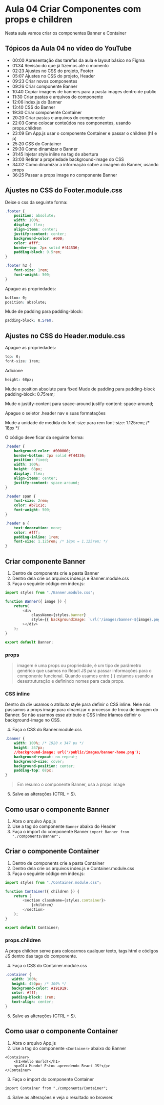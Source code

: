 # Aula 04 Criar Componentes com props e children

Nesta aula vamos criar os componentes Banner e Container

## Tópicos da Aula 04 no vídeo do YouTube

* 00:00 Apresentação das tarefas da aula e layout básico no Figma
* 01:34 Revisão do que já fizemos até o momento
* 02:23 Ajustes no CSS do projeto, Footer
* 05:07 Ajustes no CSS do projeto, Header
* 09:23 Criar novos componentes
* 09:26 Criar componente Banner
* 10:40 Copiar imagens de banners para a pasta images dentro de public
* 11:30 Criar pastas e arquivos do componente
* 12:06 index.js do Banner
* 13:40 CSS do Banner
* 19:30 Criar componente Container
* 20:20 Criar pastas e arquivos do componente
* 22:03 Como colocar conteúdos nos componentes, usando props.children
* 23:09 Em App.js usar o componente Container e passar o children (h1 e p)
* 25:20 CSS do Container
* 29:30 Como dinamizar o Banner
* 31:45 Injetar style inline na tag de abertura
* 33:00 Retirar a propriedade background-image do CSS
* 34:02 Como dinamizar a informação sobre a imagem do Banner, usando props
* 36:25 Passar a props image no componente Banner

## Ajustes no CSS do Footer.module.css

Deixe o css da seguinte forma:

~~~css
.footer {
    position: absolute;
    width: 100%;
    display: flex;
    align-items: center;
    justify-content: center;
    background-color: #000;
    color: #fff;
    border-top: 2px solid #f44336;
    padding-block: 0.5rem;
}

.footer h2 {
    font-size: 1rem;
    font-weight: 500;
}

~~~

Apague as propriedades:

~~~css
bottom: 0;
position: absolute;
~~~

Mude de padding para padding-block:
~~~css
padding-block: 0.5rem;
~~~

## Ajustes no CSS do Header.module.css

Apague as propriedades:
~~~css
top: 0;
font-size: 1rem;
~~~

Adicione
~~~css
height: 68px;
~~~

Mude o position absolute para fixed
Mude de padding para padding-block
padding-block: 0.75rem;

Mude o justify-content para space-around
justify-content: space-around;

Apague o seletor .header nav e suas formatações

Mude a unidade de medida do font-size para rem
font-size: 1.125rem; /* 18px */

O código deve ficar da seguinte forma:

~~~css
.header {
    background-color: #000000;
    border-bottom: 2px solid #f44336;
    position: fixed;
    width: 100%;
    height: 68px;
    display: flex;
    align-items: center;
    justify-content: space-around;
}

.header span {
    font-size: 2rem;
    color: #b71c1c;
    font-weight: 500;
}

.header a {
    text-decoration: none;
    color: #fff;
    padding-inline: 1rem;
    font-size: 1.125rem; /* 18px = 1.125rem; */
}

~~~

## Criar componente Banner

1. Dentro de components crie a pasta Banner
2. Dentro dela crie os arquivos index.js e Banner.module.css
3. Faça o seguinte código em index.js:

~~~javascript
import styles from "./Banner.module.css";

function Banner({ image }) {
    return(
        <div
            className={styles.banner}
            style={{ backgroundImage: `url('/images/banner-${image}.png')` }}
        ></div>
    );
}

export default Banner;

~~~

### props

> imagem é uma props ou propriedade, é um tipo de parâmetro genérico que usamos no React JS para passar informações para o componente funcional. Quando usamos entre { } estamos usando a desestruturação e definindo nomes para cada props.

### CSS inline

Dentro da div usamos o atributo style para definir o CSS inline. Nele nós passamos a props image para dinamizar o processo de troca de imagem do Banner. Se não usarmos esse atributo e CSS inline iríamos definir o background-image no CSS.

4. Faça o CSS do Banner.module.css

~~~css
.banner {
    width: 100%; /* 1920 x 347 px */
    height: 347px;
    //background-image: url('/public/images/banner-home.png');
    background-repeat: no-repeat;
    background-size: cover;
    background-position: center;
    padding-top: 68px;
}

~~~

> Em resumo o componente Banner, usa a props image

5. Salve as alterações (CTRL + S).

## Como usar o componente Banner

1. Abra o arquivo App.js
2. Use a tag do componente `Banner` abaixo do Header
3. Faça o import do componente Banner
`import Banner from "./components/Banner";`

## Criar o componente Container

1. Dentro de components crie a pasta Container
2. Dentro dela crie os arquivos index.js e Container.module.css
3. Faça o seguinte código em index.js:

~~~javascript
import styles from "./Container.module.css";

function Container({ children }) {
    return (
        <section className={styles.container}>
            {children}
        </section>
    );
}

export default Container;

~~~

### props.children

A props children serve para colocarmos qualquer texto, tags html e códigos JS dentro das tags do componente.

4. Faça o CSS do Container.module.css

~~~css
.container {
   width: 100%;
   height: 450px; /* 100% */
   background-color: #191919;
   color: #fff;
   padding-block: 1rem;
   text-align: center;
}

~~~

5. Salve as alterações (CTRL + S).

## Como usar o componente Container

1. Abra o arquivo App.js
2. Use a tag do componente `<Container>` abaixo do Banner

```
<Container>
	<h1>Hello World!</h1>
    <p>Olá Mundo! Estou aprendendo React JS!</p>
</Container>
```

3. Faça o import do componente Container
```
import Container from "./components/Container";
```

4. Salve as alterações e veja o resultado no browser.
